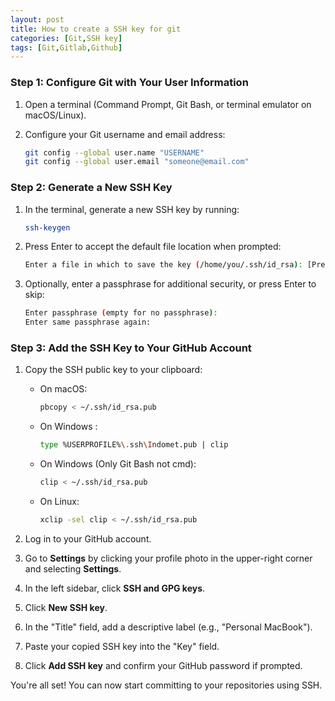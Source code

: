 ```yaml
---
layout: post
title: How to create a SSH key for git
categories: [Git,SSH key]
tags: [Git,Gitlab,Github]
---
```


### Step 1: Configure Git with Your User Information

1. Open a terminal (Command Prompt, Git Bash, or terminal emulator on macOS/Linux).
2. Configure your Git username and email address:

    ```sh
    git config --global user.name "USERNAME"
    git config --global user.email "someone@email.com"
    ```

### Step 2: Generate a New SSH Key

1. In the terminal, generate a new SSH key by running:

    ```sh
    ssh-keygen
    ```

2. Press Enter to accept the default file location when prompted:

    ```sh
    Enter a file in which to save the key (/home/you/.ssh/id_rsa): [Press enter]
    ```

3. Optionally, enter a passphrase for additional security, or press Enter to skip:

    ```sh
    Enter passphrase (empty for no passphrase):
    Enter same passphrase again:
    ```

### Step 3: Add the SSH Key to Your GitHub Account

1. Copy the SSH public key to your clipboard:

    - On macOS:

        ```sh
        pbcopy < ~/.ssh/id_rsa.pub
        ```

    - On Windows :

        ```sh
        type %USERPROFILE%\.ssh\Indomet.pub | clip

        ```

    - On Windows (Only Git Bash not cmd):

        ```sh
        clip < ~/.ssh/id_rsa.pub
        ```

    - On Linux:

        ```sh
        xclip -sel clip < ~/.ssh/id_rsa.pub
        ```

2. Log in to your GitHub account.
3. Go to **Settings** by clicking your profile photo in the upper-right corner and selecting **Settings**.
4. In the left sidebar, click **SSH and GPG keys**.
5. Click **New SSH key**.
6. In the "Title" field, add a descriptive label (e.g., "Personal MacBook").
7. Paste your copied SSH key into the "Key" field.
8. Click **Add SSH key** and confirm your GitHub password if prompted.

You're all set! You can now start committing to your repositories using SSH.